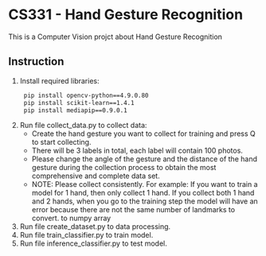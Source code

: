 # CS331 - Hand Gesture Recognition
This is a Computer Vision projct about Hand Gesture Recognition
## Instruction
1. Install required libraries:
   ```bash
    pip install opencv-python==4.9.0.80
    pip install scikit-learn==1.4.1
    pip install mediapip==0.9.0.1
   ```
2. Run file collect_data.py to collect data:
   - Create the hand gesture you want to collect for training and press Q to start collecting.
   - There will be 3 labels in total, each label will contain 100 photos.
   - Please change the angle of the gesture and the distance of the hand gesture during the collection process to obtain the most comprehensive and complete data set.
   - NOTE: Please collect consistently. For example: If you want to train a model for 1 hand, then only collect 1 hand. If you collect both 1 hand and 2 hands, when you go to the training step the model will have an error because there are not the same number of landmarks to convert. to numpy array
4. Run file create_dataset.py to data processing.
5. Run file train_classifier.py to train model.
7. Run file inference_classifier.py to test model.
